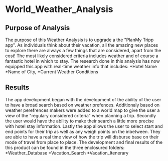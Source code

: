 # World_Weather_Analysis

## Purpose of Analysis
The purpose of this Weather Analysis is to upgrade a the "PlanMy Tripp app".  As individuals think about their vacation, all the amazing new places to explore there are always a few things that are considered, apart from the cost! The most likely considered criteria includes weather and of course a fantastic hotel in which to stay.  The research done in this analysis has now equipped this app with real-time weather info that includes:
    *Hotel Name 
    *Name of City,
    *Current Weather Conditions

## Results
The app development began with the development of the ability of the user to have a broad search based on weather prefences. Additionaly based on weather perefrences makers were added to a world map to give the user a view of the "regulary considered criteria" when planning a trip. Secondly the user would have the ability to make their search a little more precise with hotel stay information. Lastly the app allows the user to select start and end points for their trip as well as any weigh points on the inbetween.  They are able to have a real time view of how the trip will disburse base on their mode of travel from place to place.
The development and final results of the this product can be found in the three enclosured folders:
    *Weather_Database
    *Vacation_Search
    *Vacation_Itenerary
